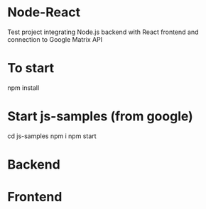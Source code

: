 # Node-React

Test project integrating Node.js backend with React frontend and connection to Google Matrix API

# To start

npm install

# Start js-samples (from google)

cd js-samples
npm i
npm start

# Backend

# Frontend
